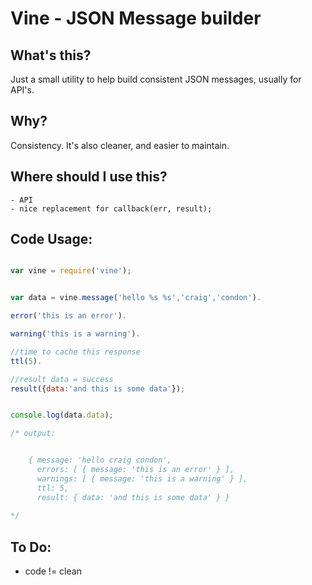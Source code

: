 Vine -  JSON Message builder           
============================

What's this?
------------

Just a small utility to help build consistent JSON messages, usually for API's.

Why?
----

Consistency. It's also cleaner, and easier to maintain. 


Where should I use this?
------------------------

	- API
	- nice replacement for callback(err, result);

Code Usage:
-----------


```javascript

var vine = require('vine');


var data = vine.message('hello %s %s','craig','condon').

error('this is an error').

warning('this is a warning').

//time to cache this response
ttl(5).

//result data = success
result({data:'and this is some data'});


console.log(data.data); 

/* output:


	{ message: 'hello craig condon',
	  errors: [ { message: 'this is an error' } ],
	  warnings: [ { message: 'this is a warning' } ],
	  ttl: 5,
	  result: { data: 'and this is some data' } }
	
*/

```

	
To Do: 
------

- code != clean
	